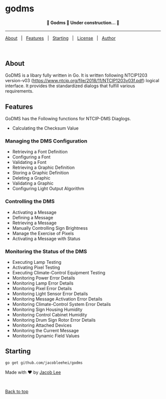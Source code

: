 <h1 align="left">godms</h1>

<!-- Status -->

<h4 align="center">
	🚧  Godms 🚀 Under construction...  🚧
</h4>

<hr>

<p align="left">
  <a href="#dart-about">About</a> &#xa0; | &#xa0;
  <a href="#sparkles-features">Features</a> &#xa0; | &#xa0;
  <a href="#checkered_flag-starting">Starting</a> &#xa0; | &#xa0;
  <a href="#memo-license">License</a> &#xa0; | &#xa0;
  <a href="https://github.com/{{YOUR_GITHUB_USERNAME}}" target="_blank">Author</a>
</p>

<br>

## About

GoDMS is a libary fully written in Go. It is written following NTCIP1203 version-v03 (https://www.ntcip.org/file/2018/11/NTCIP1203v03f.pdf) logical interface. It provides the standardized dialogs that fulfill various requirements.

## Features

GoDMS has the Following functions for NTCIP-DMS Diaglogs.

- Calculating the Checksum Value

### Managing the DMS Configuration

- Retrieving a Font Definition
- Configuring a Font
- Validating a Font
- Retrieving a Graphic Definition
- Storing a Graphic Definition
- Deleting a Graphic
- Validating a Graphic
- Configuring Light Output Algorithm

### Controlling the DMS

- Activating a Message
- Defining a Message
- Retrieving a Message
- Manually Controlling Sign Brightness
- Manage the Exercise of Pixels
- Activating a Message with Status

### Monitoring the Status of the DMS

- Executing Lamp Testing
- Activating Pixel Testing
- Executing Climate-Control Equipment Testing
- Monitoring Power Error Details
- Monitoring Lamp Error Details
- Monitoring Pixel Error Details
- Monitoring Light Sensor Error Details
- Monitoring Message Activation Error Details
- Monitoring Climate-Control System Error Details
- Monitoring Sign Housing Humidity
- Monitoring Control Cabinet Humidity
- Monitoring Drum Sign Rotor Error Details
- Monitoring Attached Devices
- Monitoring the Current Message
- Monitoring Dynamic Field Values

## Starting

```bash
go get github.com/jacobleehei/godms
```

<!-- ## :memo: License

This project is under license from MIT. For more details, see the [LICENSE](LICENSE.md) file. -->

Made with :heart: by <a href="https://github.com/jacobleehei/godms" target="_blank">Jacob Lee</a>

&#xa0;

<a href="#top">Back to top</a>
